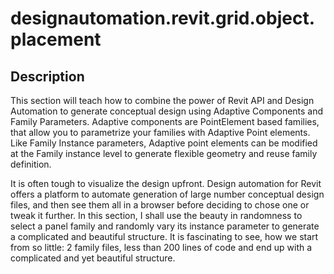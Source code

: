 # designautomation.revit.grid.object.placement

## Description

This section will teach how to combine the power of Revit API and Design Automation to generate conceptual design using Adaptive Components and Family Parameters. Adaptive components are PointElement based families, that allow you to parametrize your families with Adaptive Point elements. Like Family Instance parameters, Adaptive point elements can be modified at the Family instance level to generate flexible geometry and reuse family definition.

It is often tough to visualize the design upfront. Design automation for Revit offers a platform to automate generation of large number conceptual design files, and then see them all in a browser before deciding to chose one or tweak it further. In this section, I shall use the beauty in randomness to select a panel family and randomly vary its instance parameter to generate a complicated and beautiful structure. It is fascinating to see, how we start from so little: 2 family files, less than 200 lines of code and end up with a complicated and yet beautiful structure.
